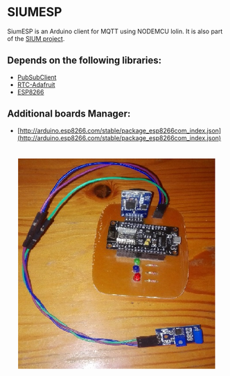 # SIUMESP

SiumESP is an Arduino client for MQTT using NODEMCU lolin. It is also part of the [SIUM project](https://github.com/isaacNuflo/SIUMDAO).

## Depends on the following libraries:
- [PubSubClient](https://github.com/knolleary/pubsubclient)
- [RTC-Adafruit](https://github.com/adafruit/RTClib)
- [ESP8266](https://github.com/esp8266/Arduino)

## Additional boards Manager:
- [http://arduino.esp8266.com/stable/package_esp8266com_index.json](http://arduino.esp8266.com/stable/package_esp8266com_index.json)

<h1 align = "center">
  <img src = "hardware_device.jpg" />
</h1>
